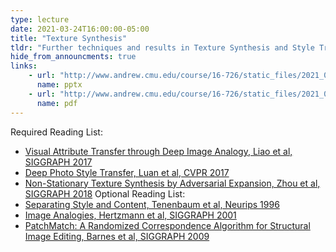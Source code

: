 ```yaml
---
type: lecture
date: 2021-03-24T16:00:00-05:00
title: "Texture Synthesis"
tldr: "Further techniques and results in Texture Synthesis and Style Transfer"
hide_from_announcments: true
links:
    - url: "http://www.andrew.cmu.edu/course/16-726/static_files/2021_03_22and24_texture_synthesis_combined.pptx"
      name: pptx
    - url: "http://www.andrew.cmu.edu/course/16-726/static_files/2021_03_22and24_texture_synthesis_combined.pdf"
      name: pdf
---
```

Required Reading List:
 - [Visual Attribute Transfer through Deep Image Analogy, Liao et al, SIGGRAPH 2017](https://arxiv.org/abs/1705.01088)
 - [Deep Photo Style Transfer, Luan et al, CVPR 2017](https://openaccess.thecvf.com/content_cvpr_2017/papers/Luan_Deep_Photo_Style_CVPR_2017_paper.pdf)
 - [Non-Stationary Texture Synthesis by Adversarial Expansion, Zhou et al, SIGGRAPH 2018](https://arxiv.org/abs/1805.04487)
Optional Reading List:
 - [Separating Style and Content, Tenenbaum et al, Neurips 1996](https://proceedings.neurips.cc/paper/1996/hash/70222949cc0db89ab32c9969754d4758-Abstract.html)
 - [Image Analogies, Hertzmann et al, SIGGRAPH 2001](https://mrl.cs.nyu.edu/publications/image-analogies/analogies-72dpi.pdf)
 - [PatchMatch: A Randomized Correspondence Algorithm for Structural Image Editing, Barnes et al, SIGGRAPH 2009](https://gfx.cs.princeton.edu/pubs/Barnes_2009_PAR/)
